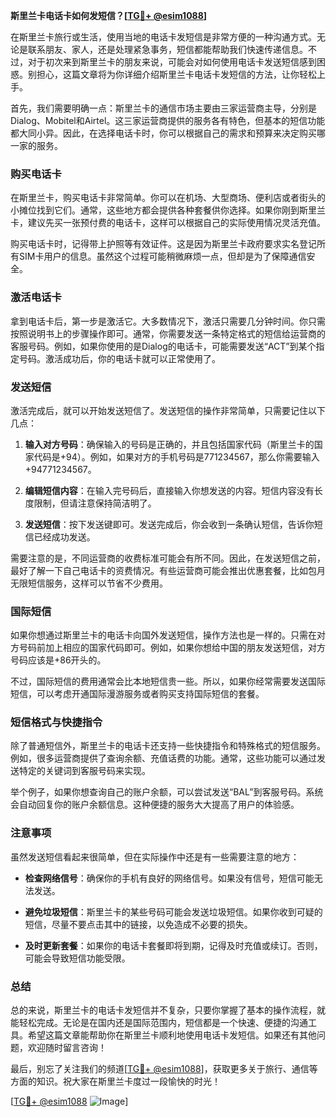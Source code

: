 **斯里兰卡电话卡如何发短信？[[TG💪+ @esim1088](https://t.me/s/esim1088)]**

在斯里兰卡旅行或生活，使用当地的电话卡发短信是非常方便的一种沟通方式。无论是联系朋友、家人，还是处理紧急事务，短信都能帮助我们快速传递信息。不过，对于初次来到斯里兰卡的朋友来说，可能会对如何使用电话卡发送短信感到困惑。别担心，这篇文章将为你详细介绍斯里兰卡电话卡发短信的方法，让你轻松上手。

首先，我们需要明确一点：斯里兰卡的通信市场主要由三家运营商主导，分别是Dialog、Mobitel和Airtel。这三家运营商提供的服务各有特色，但基本的短信功能都大同小异。因此，在选择电话卡时，你可以根据自己的需求和预算来决定购买哪一家的服务。

### **购买电话卡**

在斯里兰卡，购买电话卡非常简单。你可以在机场、大型商场、便利店或者街头的小摊位找到它们。通常，这些地方都会提供各种套餐供你选择。如果你刚到斯里兰卡，建议先买一张预付费的电话卡，这样可以根据自己的实际使用情况灵活充值。

购买电话卡时，记得带上护照等有效证件。这是因为斯里兰卡政府要求实名登记所有SIM卡用户的信息。虽然这个过程可能稍微麻烦一点，但却是为了保障通信安全。

### **激活电话卡**

拿到电话卡后，第一步是激活它。大多数情况下，激活只需要几分钟时间。你只需按照说明书上的步骤操作即可。通常，你需要发送一条特定格式的短信给运营商的客服号码。例如，如果你使用的是Dialog的电话卡，可能需要发送“ACT”到某个指定号码。激活成功后，你的电话卡就可以正常使用了。

### **发送短信**

激活完成后，就可以开始发送短信了。发送短信的操作非常简单，只需要记住以下几点：

1. **输入对方号码**：确保输入的号码是正确的，并且包括国家代码（斯里兰卡的国家代码是+94）。例如，如果对方的手机号码是771234567，那么你需要输入+94771234567。
   
2. **编辑短信内容**：在输入完号码后，直接输入你想发送的内容。短信内容没有长度限制，但请注意保持简洁明了。

3. **发送短信**：按下发送键即可。发送完成后，你会收到一条确认短信，告诉你短信已经成功发送。

需要注意的是，不同运营商的收费标准可能会有所不同。因此，在发送短信之前，最好了解一下自己电话卡的资费情况。有些运营商可能会推出优惠套餐，比如包月无限短信服务，这样可以节省不少费用。

### **国际短信**

如果你想通过斯里兰卡的电话卡向国外发送短信，操作方法也是一样的。只需在对方号码前加上相应的国家代码即可。例如，如果你想给中国的朋友发送短信，对方号码应该是+86开头的。

不过，国际短信的费用通常会比本地短信贵一些。所以，如果你经常需要发送国际短信，可以考虑开通国际漫游服务或者购买支持国际短信的套餐。

### **短信格式与快捷指令**

除了普通短信外，斯里兰卡的电话卡还支持一些快捷指令和特殊格式的短信服务。例如，很多运营商提供了查询余额、充值话费的功能。通常，这些功能可以通过发送特定的关键词到客服号码来实现。

举个例子，如果你想查询自己的账户余额，可以尝试发送“BAL”到客服号码。系统会自动回复你的账户余额信息。这种便捷的服务大大提高了用户的体验感。

### **注意事项**

虽然发送短信看起来很简单，但在实际操作中还是有一些需要注意的地方：

- **检查网络信号**：确保你的手机有良好的网络信号。如果没有信号，短信可能无法发送。
  
- **避免垃圾短信**：斯里兰卡的某些号码可能会发送垃圾短信。如果你收到可疑的短信，尽量不要点击其中的链接，以免造成不必要的损失。

- **及时更新套餐**：如果你的电话卡套餐即将到期，记得及时充值或续订。否则，可能会导致短信功能受限。

### **总结**

总的来说，斯里兰卡的电话卡发短信并不复杂，只要你掌握了基本的操作流程，就能轻松完成。无论是在国内还是国际范围内，短信都是一个快速、便捷的沟通工具。希望这篇文章能帮助你在斯里兰卡顺利地使用电话卡发短信。如果还有其他问题，欢迎随时留言咨询！

最后，别忘了关注我们的频道[[TG💪+ @esim1088](https://t.me/s/esim1088)]，获取更多关于旅行、通信等方面的知识。祝大家在斯里兰卡度过一段愉快的时光！

[[TG💪+ @esim1088](https://t.me/s/esim1088) ![Image](https://i.postimg.cc/4NQfJmqS/Snipaste-2025-05-13-00-14-12.png)]